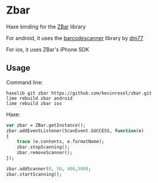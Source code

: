 # Zbar

Haxe binding for the [ZBar](http://sourceforge.net/projects/zbar/) library

For android, it uses the [barcodescanner](https://github.com/dm77/barcodescanner) library by [dm77](https://github.com/dm77)

For ios, it uses ZBar's iPhone SDK

## Usage

Command line:
```
haxelib git zbar https://github.com/kevinresol/zbar.git
lime rebuild zbar android
lime rebuild zbar ios
```

Haxe:
```haxe
var zbar = ZBar.getInstance();
zbar.addEventListener(ScanEvent.SUCCESS, function(e) 
{	
	trace (e.contents, e.formatName);
	zbar.stopScanning();
	zbar.removeScanner();
});

zbar.addScanner(0, 50, 400,500);
zbar.startScanning();

```
